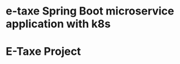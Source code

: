 # e-taxe Spring Boot microservice application with k8s

# E-Taxe Project 

<!-- [![build workflow](https://github.com/AbidarYassine/e-taxe/actions/workflows/maven.yml/badge.svg)](https://github.com/AbidarYassine/e-taxe/actions)
[![codecov](https://codecov.io/gh/AbidarYassine/e-taxe/branch/main/graph/badge.svg)](https://codecov.io/gh/AbidarYassine/e-taxe) -->


